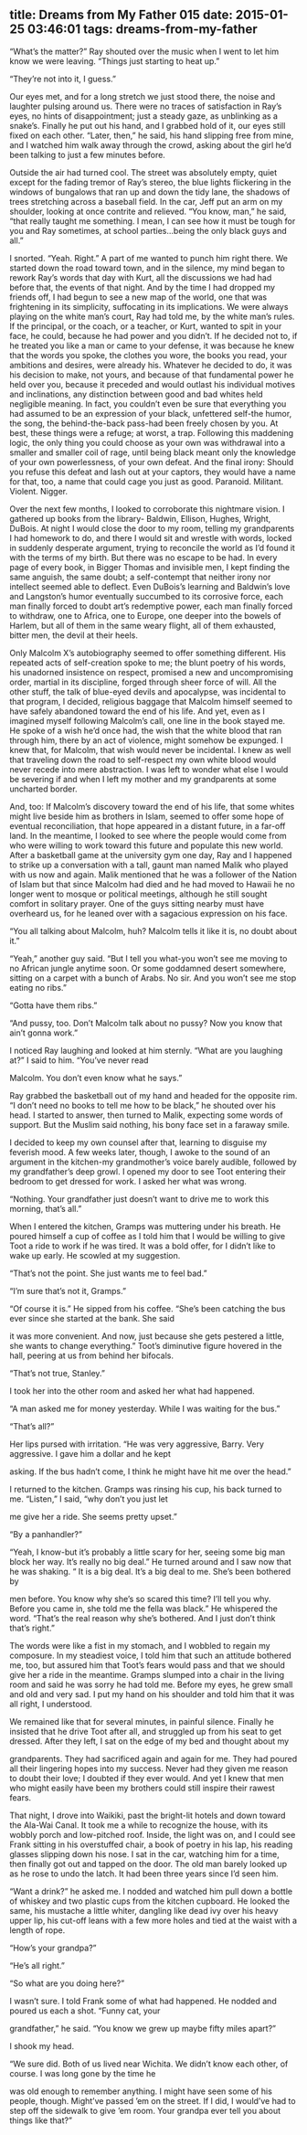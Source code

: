 title: Dreams from My Father 015
date: 2015-01-25 03:46:01
tags: dreams-from-my-father
---

“What’s the matter?” Ray shouted over the music when I went to let him know we were leaving. “Things just starting to heat up.”

“They’re not into it, I guess.”

Our eyes met, and for a long stretch we just stood there, the noise and laughter pulsing around us. There were no traces of satisfaction in Ray’s eyes, no hints of disappointment; just a steady gaze, as unblinking as a snake’s. Finally he put out his hand, and I grabbed hold of it, our eyes still fixed on each other. “Later, then,” he said, his hand slipping free from mine, and I watched him walk away through the crowd, asking about the girl he’d been talking to just a few minutes before.

Outside the air had turned cool. The street was absolutely empty, quiet except for the fading tremor of Ray’s stereo, the blue lights flickering in the windows of bungalows that ran up and down the tidy lane, the shadows of trees stretching across a baseball field. In the car, Jeff put an arm on my shoulder, looking at once contrite and relieved. “You know, man,” he said, “that really taught me something. I mean, I can see how it must be tough for you and Ray sometimes, at school parties...being the only black guys and all.”

I snorted. “Yeah. Right.” A part of me wanted to punch him right there. We started down the road toward town, and in the silence, my mind began to rework Ray’s words that day with Kurt, all the discussions we had had before that, the events of that night. And by the time I had dropped my friends off, I had begun to see a new map of the world, one that was frightening in its simplicity, suffocating in its implications. We were always playing on the white man’s court, Ray had told me, by the white man’s rules. If the principal, or the coach, or a teacher, or Kurt, wanted to spit in your face, he could, because he had power and you didn’t. If he decided not to, if he treated you like a man or came to your defense, it was because he knew that the words you spoke, the clothes you wore, the books you read, your ambitions and desires, were already his. Whatever he decided to do, it was his decision to make, not yours, and because of that fundamental power he held over you, because it preceded and would outlast his individual motives and inclinations, any distinction between good and bad whites held negligible meaning. In fact, you couldn’t even be sure that everything you had assumed to be an expression of your black, unfettered self-the humor, the song, the behind-the-back pass-had been freely chosen by you. At best, these things were a refuge; at worst, a trap. Following this maddening logic, the only thing you could choose as your own was withdrawal into a smaller and smaller coil of rage, until being black meant only the knowledge of your own powerlessness, of your own defeat. And the final irony: Should you refuse this defeat and lash out at your captors, they would have a name for that, too, a name that could cage you just as good. Paranoid. Militant. Violent. Nigger.

Over the next few months, I looked to corroborate this nightmare vision. I gathered up books from the library- Baldwin, Ellison, Hughes, Wright, DuBois. At night I would close the door to my room, telling my grandparents I had homework to do, and there I would sit and wrestle with words, locked in suddenly desperate argument, trying to reconcile the world as I’d found it with the terms of my birth. But there was no escape to be had. In every page of every book, in Bigger Thomas and invisible men, I kept finding the same anguish, the same doubt; a self-contempt that neither irony nor intellect seemed able to deflect. Even DuBois’s learning and Baldwin’s love and Langston’s humor eventually succumbed to its corrosive force, each man finally forced to doubt art’s redemptive power, each man finally forced to withdraw, one to Africa, one to Europe, one deeper into the bowels of Harlem, but all of them in the same weary flight, all of them exhausted, bitter men, the devil at their heels.

Only Malcolm X’s autobiography seemed to offer something different. His repeated acts of self-creation spoke to me; the blunt poetry of his words, his unadorned insistence on respect, promised a new and uncompromising order, martial in its discipline, forged through sheer force of will. All the other stuff, the talk of blue-eyed devils and apocalypse, was incidental to that program, I decided, religious baggage that Malcolm himself seemed to have safely abandoned toward the end of his life. And yet, even as I imagined myself following Malcolm’s call, one line in the book stayed me. He spoke of a wish he’d once had, the wish that the white blood that ran through him, there by an act of violence, might somehow be expunged. I knew that, for Malcolm, that wish would never be incidental. I knew as well that traveling down the road to self-respect my own white blood would never recede into mere abstraction. I was left to wonder what else I would be severing if and when I left my mother and my grandparents at some uncharted border.

And, too: If Malcolm’s discovery toward the end of his life, that some whites might live beside him as brothers in Islam, seemed to offer some hope of eventual reconciliation, that hope appeared in a distant future, in a far-off land. In the meantime, I looked to see where the people would come from who were willing to work toward this future and populate this new world. After a basketball game at the university gym one day, Ray and I happened to strike up a conversation with a tall, gaunt man named Malik who played with us now and again. Malik mentioned that he was a follower of the Nation of Islam but that since Malcolm had died and he had moved to Hawaii he no longer went to mosque or political meetings, although he still sought comfort in solitary prayer. One of the guys sitting nearby must have overheard us, for he leaned over with a sagacious expression on his face.

“You all talking about Malcolm, huh? Malcolm tells it like it is, no doubt about it.”

“Yeah,” another guy said. “But I tell you what-you won’t see me moving to no African jungle anytime soon. Or some goddamned desert somewhere, sitting on a carpet with a bunch of Arabs. No sir. And you won’t see me stop eating no ribs.”

“Gotta have them ribs.”

“And pussy, too. Don’t Malcolm talk about no pussy? Now you know that ain’t gonna work.”

I noticed Ray laughing and looked at him sternly. “What are you laughing at?” I said to him. “You’ve never read

Malcolm. You don’t even know what he says.”

Ray grabbed the basketball out of my hand and headed for the opposite rim. “I don’t need no books to tell me how to be black,” he shouted over his head. I started to answer, then turned to Malik, expecting some words of support. But the Muslim said nothing, his bony face set in a faraway smile.

I decided to keep my own counsel after that, learning to disguise my feverish mood. A few weeks later, though, I awoke to the sound of an argument in the kitchen-my grandmother’s voice barely audible, followed by my grandfather’s deep growl. I opened my door to see Toot entering their bedroom to get dressed for work. I asked her what was wrong.

“Nothing. Your grandfather just doesn’t want to drive me to work this morning, that’s all.”

When I entered the kitchen, Gramps was muttering under his breath. He poured himself a cup of coffee as I told him that I would be willing to give Toot a ride to work if he was tired. It was a bold offer, for I didn’t like to wake up early. He scowled at my suggestion.

“That’s not the point. She just wants me to feel bad.”

“I’m sure that’s not it, Gramps.”

“Of course it is.” He sipped from his coffee. “She’s been catching the bus ever since she started at the bank. She said

it was more convenient. And now, just because she gets pestered a little, she wants to change everything.” Toot’s diminutive figure hovered in the hall, peering at us from behind her bifocals.

“That’s not true, Stanley.”

I took her into the other room and asked her what had happened.

“A man asked me for money yesterday. While I was waiting for the bus.”

“That’s all?”

Her lips pursed with irritation. “He was very aggressive, Barry. Very aggressive. I gave him a dollar and he kept

asking. If the bus hadn’t come, I think he might have hit me over the head.”

I returned to the kitchen. Gramps was rinsing his cup, his back turned to me. “Listen,” I said, “why don’t you just let

me give her a ride. She seems pretty upset.”

“By a panhandler?”

“Yeah, I know-but it’s probably a little scary for her, seeing some big man block her way. It’s really no big deal.” He turned around and I saw now that he was shaking. “ It is a big deal. It’s a big deal to me. She’s been bothered by

men before. You know why she’s so scared this time? I’ll tell you why. Before you came in, she told me the fella was black.” He whispered the word. “That’s the real reason why she’s bothered. And I just don’t think that’s right.”

The words were like a fist in my stomach, and I wobbled to regain my composure. In my steadiest voice, I told him that such an attitude bothered me, too, but assured him that Toot’s fears would pass and that we should give her a ride in the meantime. Gramps slumped into a chair in the living room and said he was sorry he had told me. Before my eyes, he grew small and old and very sad. I put my hand on his shoulder and told him that it was all right, I understood.

We remained like that for several minutes, in painful silence. Finally he insisted that he drive Toot after all, and struggled up from his seat to get dressed. After they left, I sat on the edge of my bed and thought about my

grandparents. They had sacrificed again and again for me. They had poured all their lingering hopes into my success. Never had they given me reason to doubt their love; I doubted if they ever would. And yet I knew that men who might easily have been my brothers could still inspire their rawest fears.

That night, I drove into Waikiki, past the bright-lit hotels and down toward the Ala-Wai Canal. It took me a while to recognize the house, with its wobbly porch and low-pitched roof. Inside, the light was on, and I could see Frank sitting in his overstuffed chair, a book of poetry in his lap, his reading glasses slipping down his nose. I sat in the car, watching him for a time, then finally got out and tapped on the door. The old man barely looked up as he rose to undo the latch. It had been three years since I’d seen him.

“Want a drink?” he asked me. I nodded and watched him pull down a bottle of whiskey and two plastic cups from the kitchen cupboard. He looked the same, his mustache a little whiter, dangling like dead ivy over his heavy upper lip, his cut-off leans with a few more holes and tied at the waist with a length of rope.

“How’s your grandpa?”

“He’s all right.”

“So what are you doing here?”

I wasn’t sure. I told Frank some of what had happened. He nodded and poured us each a shot. “Funny cat, your

grandfather,” he said. “You know we grew up maybe fifty miles apart?”

I shook my head.

“We sure did. Both of us lived near Wichita. We didn’t know each other, of course. I was long gone by the time he

was old enough to remember anything. I might have seen some of his people, though. Might’ve passed ’em on the street. If I did, I would’ve had to step off the sidewalk to give ’em room. Your grandpa ever tell you about things like that?”


